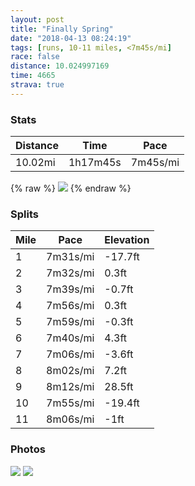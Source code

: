 ```yaml
---
layout: post
title: "Finally Spring"
date: "2018-04-13 08:24:19"
tags: [runs, 10-11 miles, <7m45s/mi]
race: false
distance: 10.024997169
time: 4665
strava: true
---
```


### Stats

| Distance | Time | Pace |
|----------|------|------|
|10.02mi|1h17m45s|7m45s/mi|

{% raw %}
<img src='https://maps.googleapis.com/maps/api/staticmap?maptype=roadmap&path=enc:w_uwFpmtbMiGxUiFxKj@z@|J`@fg@hNxn@x@z}@tJpE~Aw@bTxAkQz@mBdCNhD|@aApTvZrCxA{HlAe@rFjDM|Dz@fApUvDnAuCzA@xHpF|EoBw@aEhAoPdJ}AfFgI`@{DmCqPsZkg@{IoV}@a[gLqi@|AkM}Ai_@qAcG~BgAi@cCoGsGkY_Kwl@sKgBbCy@k@b@fCyAlGsWjz@nIlGqDpMtUvOkI|WjC~Ao@bInIhEpWdV&key=AIzaSyC1MId7bFpkLXNAaYhBSTb8jLyiSqzbDtM&size=800x800&markers=color:yellow|label:S|40.74508,-74.00169&markers=color:green|label:F|40.71986999999999,-74.00152999999997'>
{% endraw %}

### Splits

| Mile | Pace | Elevation |
|------|------|-----------|
|1|7m31s/mi|-17.7ft|
|2|7m32s/mi|0.3ft|
|3|7m39s/mi|-0.7ft|
|4|7m56s/mi|0.3ft|
|5|7m59s/mi|-0.3ft|
|6|7m40s/mi|4.3ft|
|7|7m06s/mi|-3.6ft|
|8|8m02s/mi|7.2ft|
|9|8m12s/mi|28.5ft|
|10|7m55s/mi|-19.4ft|
|11|8m06s/mi|-1ft|

### Photos
<img src='https://dgtzuqphqg23d.cloudfront.net/Ktm_qbt2QgiRNQvpiIjdNGRJbSimQdtp3eIDkh7X-wk-768x710.jpg'>

<img src='https://dgtzuqphqg23d.cloudfront.net/KP2LkUPdd7-7yENFe8xK_8RICi_T0j5JL85e-8j1gE4-761x768.jpg'>
